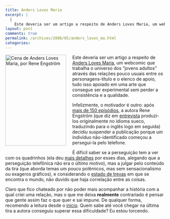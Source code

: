 ```yaml
---
title: Anders Loves Maria
excerpt: |
  |
    Este deveria ser um artigo a respeito de Anders Loves Maria, um webcomic que trabalha o universo dos "jovens adultos" através das relações pouco usuais entre os personagens-título e o elenco de apoio, tudo isso apoiado em uma arte que...
layout: post
comments: true
permalink: /archives/2008/05/anders_loves_ma.html
categories:
---
```

<span class="mt-enclosure mt-enclosure-image"><img title="Cena de Anders Loves Maria, por Rene Engström" src="//chester.me/archives/img/2008-02-07.png" width="192" height="287" class="mt-image-left" style="float: left; margin: 0 20px 20px 0;" /></span>Este deveria ser um artigo a respeito de [Anders Loves Maria][1], um webcomic que trabalha o universo dos &#8220;jovens adultos&#8221; através das relações pouco usuais entre os personagens-título e o elenco de apoio, tudo isso apoiado em uma arte que consegue ser experimental sem perder a consistência e a qualidade.

Infelizmente, o motivador é outro: após [mais de 150 episódios][2], a autora Rene Engström (que diz em [entrevista][3] produzi-los originalmente no idioma sueco, traduzindo para o inglês logo em seguida) decidiu suspender a publicação porque um indivíduo não-identificado começou a persegui-la pelo telefone.

É difícil saber se a perseguição tem a ver com os quadrinhos (ela deu [mais detalhes][4] por esses dias, alegando que a perseguição telefônica não era o último motivo), mas a julgar pelo conteúdo da tira (que aborda temas um pouco polêmicos, mas sem sensacionalismo ou exageros gráficos), e considerando o [estado de trevas][5] em que se encontra o mundo, não duvido que haja correlação entre as coisas.

Claro que fico chateado por não poder mais acompanhar a história com a qual criei uma relação, mas o que me deixa **realmente** contrariado é pensar que gente assim faz o que quer e sai impune. De qualquer forma, recomendo a leitura desde o [início][6]. Quem sabe até você chegar na última tira a autora conseguiu superar essa dificuldade? Eu estou torcendo.

 [1]: http://anderslovesmaria.reneengstrom.com/
 [2]: http://anderslovesmaria.reneengstrom.com/narchives.php
 [3]: http://www.comicmix.com/news/2008/03/07/rene-engstrom-on-anders-loves-maria/
 [4]: http://eggstorm.livejournal.com/2335.html
 [5]: http://observatorio.ultimosegundo.ig.com.br/artigos.asp?cod=278OFC001
 [6]: http://anderslovesmaria.reneengstrom.com/2006/09/11/2006-09-11/
